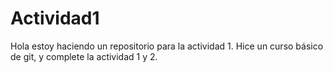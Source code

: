 # Actividad1
Hola estoy haciendo un repositorio para la actividad 1. Hice un curso básico de git, y complete la actividad 1 y 2. 
